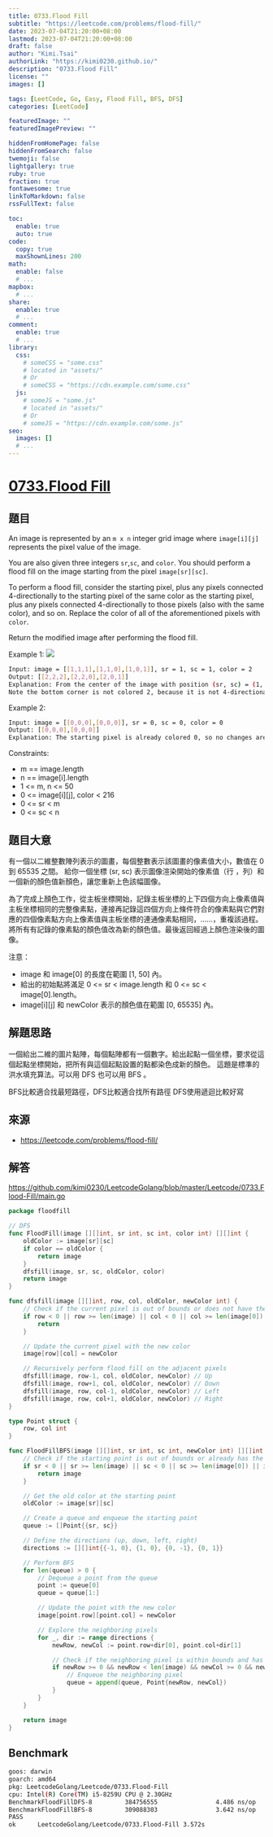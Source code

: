 ```yaml
---
title: 0733.Flood Fill
subtitle: "https://leetcode.com/problems/flood-fill/"
date: 2023-07-04T21:20:00+08:00
lastmod: 2023-07-04T21:20:00+08:00
draft: false
author: "Kimi.Tsai"
authorLink: "https://kimi0230.github.io/"
description: "0733.Flood Fill"
license: ""
images: []

tags: [LeetCode, Go, Easy, Flood Fill, BFS, DFS]
categories: [LeetCode]

featuredImage: ""
featuredImagePreview: ""

hiddenFromHomePage: false
hiddenFromSearch: false
twemoji: false
lightgallery: true
ruby: true
fraction: true
fontawesome: true
linkToMarkdown: false
rssFullText: false

toc:
  enable: true
  auto: true
code:
  copy: true
  maxShownLines: 200
math:
  enable: false
  # ...
mapbox:
  # ...
share:
  enable: true
  # ...
comment:
  enable: true
  # ...
library:
  css:
    # someCSS = "some.css"
    # located in "assets/"
    # Or
    # someCSS = "https://cdn.example.com/some.css"
  js:
    # someJS = "some.js"
    # located in "assets/"
    # Or
    # someJS = "https://cdn.example.com/some.js"
seo:
  images: []
  # ...
---
```

# [0733.Flood Fill](https://leetcode.com/problems/flood-fill/)

## 題目
An image is represented by an `m x n` integer grid image where `image[i][j]` represents the pixel value of the image.

You are also given three integers `sr`,`sc`, and `color`. You should perform a flood fill on the image starting from the pixel `image[sr][sc]`.

To perform a flood fill, consider the starting pixel, plus any pixels connected 4-directionally to the starting pixel of the same color as the starting pixel, plus any pixels connected 4-directionally to those pixels (also with the same color), and so on. Replace the color of all of the aforementioned pixels with `color`.

Return the modified image after performing the flood fill.


Example 1:
![](images/flood1-grid.jpg)

```sh
Input: image = [[1,1,1],[1,1,0],[1,0,1]], sr = 1, sc = 1, color = 2
Output: [[2,2,2],[2,2,0],[2,0,1]]
Explanation: From the center of the image with position (sr, sc) = (1, 1) (i.e., the red pixel), all pixels connected by a path of the same color as the starting pixel (i.e., the blue pixels) are colored with the new color.
Note the bottom corner is not colored 2, because it is not 4-directionally connected to the starting pixel.
```

Example 2:
```sh
Input: image = [[0,0,0],[0,0,0]], sr = 0, sc = 0, color = 0
Output: [[0,0,0],[0,0,0]]
Explanation: The starting pixel is already colored 0, so no changes are made to the image.
```

Constraints:

* m == image.length
* n == image[i].length
* 1 <= m, n <= 50
* 0 <= image[i][j], color < 216
* 0 <= sr < m
* 0 <= sc < n



## 題目大意
有一個以二維整數陣列表示的圖畫，每個整數表示該圖畫的像素值大小，數值在 0 到 65535 之間。
給你一個坐標 (sr, sc) 表示圖像渲染開始的像素值（行 ，列）和一個新的顏色值新顏色，讓您重新上色該幅圖像。

為了完成上顏色工作，從主板坐標開始，記錄主板坐標的上下四個方向上像素值與主板坐標相同的完整像素點，連接再記錄這四個方向上條件符合的像素點與它們對應的四個像素點方向上像素值與主板坐標的連通像素點相同，……，重複該過程。將所有有記錄的像素點的顏色值改為新的顏色值。最後返回經過上顏色渲染後的圖像。

注意：

* image 和 image[0] 的長度在範圍 [1, 50] 內。
* 給出的初始點將滿足 0 <= sr < image.length 和 0 <= sc < image[0].length。
* image[i][j] 和 newColor 表示的顏色值在範圍 [0, 65535] 內。

## 解題思路
一個給出二維的圖片點陣，每個點陣都有一個數字。給出起點一個坐標，要求從這個起點坐標開始，把所有與這個起點設置的點都染色成新的顏色。
這題是標準的洪水填充算法。可以用 DFS 也可以用 BFS 。

BFS比較適合找最短路徑，DFS比較適合找所有路徑
DFS使用遞迴比較好寫


## 來源
* https://leetcode.com/problems/flood-fill/

## 解答
https://github.com/kimi0230/LeetcodeGolang/blob/master/Leetcode/0733.Flood-Fill/main.go

```go
package floodfill

// DFS
func FloodFill(image [][]int, sr int, sc int, color int) [][]int {
	oldColor := image[sr][sc]
	if color == oldColor {
		return image
	}
	dfsfill(image, sr, sc, oldColor, color)
	return image
}

func dfsfill(image [][]int, row, col, oldColor, newColor int) {
	// Check if the current pixel is out of bounds or does not have the old color
	if row < 0 || row >= len(image) || col < 0 || col >= len(image[0]) || image[row][col] != oldColor {
		return
	}

	// Update the current pixel with the new color
	image[row][col] = newColor

	// Recursively perform flood fill on the adjacent pixels
	dfsfill(image, row-1, col, oldColor, newColor) // Up
	dfsfill(image, row+1, col, oldColor, newColor) // Down
	dfsfill(image, row, col-1, oldColor, newColor) // Left
	dfsfill(image, row, col+1, oldColor, newColor) // Right
}

type Point struct {
	row, col int
}

func FloodFillBFS(image [][]int, sr int, sc int, newColor int) [][]int {
	// Check if the starting point is out of bounds or already has the new color
	if sr < 0 || sr >= len(image) || sc < 0 || sc >= len(image[0]) || image[sr][sc] == newColor {
		return image
	}

	// Get the old color at the starting point
	oldColor := image[sr][sc]

	// Create a queue and enqueue the starting point
	queue := []Point{{sr, sc}}

	// Define the directions (up, down, left, right)
	directions := [][]int{{-1, 0}, {1, 0}, {0, -1}, {0, 1}}

	// Perform BFS
	for len(queue) > 0 {
		// Dequeue a point from the queue
		point := queue[0]
		queue = queue[1:]

		// Update the point with the new color
		image[point.row][point.col] = newColor

		// Explore the neighboring pixels
		for _, dir := range directions {
			newRow, newCol := point.row+dir[0], point.col+dir[1]

			// Check if the neighboring pixel is within bounds and has the old color
			if newRow >= 0 && newRow < len(image) && newCol >= 0 && newCol < len(image[0]) && image[newRow][newCol] == oldColor {
				// Enqueue the neighboring pixel
				queue = append(queue, Point{newRow, newCol})
			}
		}
	}

	return image
}

```

## Benchmark

```sh
goos: darwin
goarch: amd64
pkg: LeetcodeGolang/Leetcode/0733.Flood-Fill
cpu: Intel(R) Core(TM) i5-8259U CPU @ 2.30GHz
BenchmarkFloodFillDFS-8         384756555                4.486 ns/op           0 B/op          0 allocs/op
BenchmarkFloodFillBFS-8         309088303                3.642 ns/op           0 B/op          0 allocs/op
PASS
ok      LeetcodeGolang/Leetcode/0733.Flood-Fill 3.572s
```